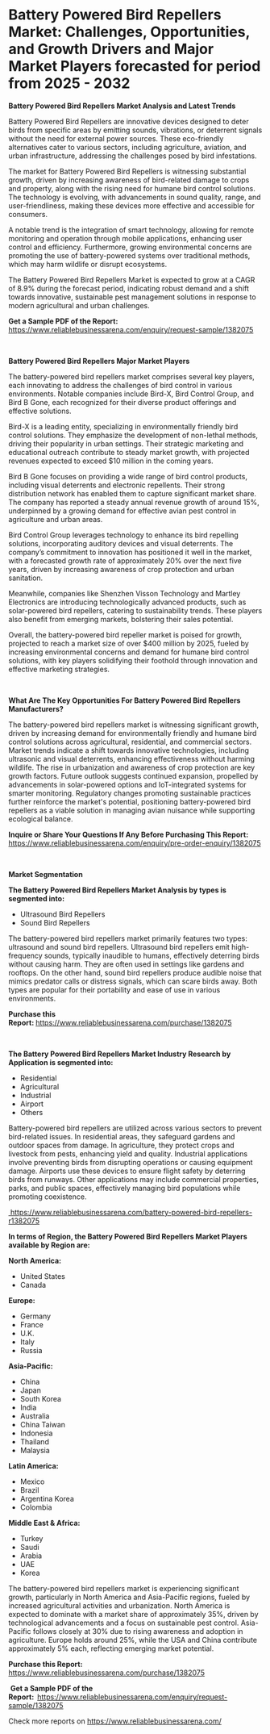 <p><h1>Battery Powered Bird Repellers Market: Challenges, Opportunities, and Growth Drivers and Major Market Players forecasted for period from 2025 - 2032</h1></p><p><strong>Battery Powered Bird Repellers Market Analysis and Latest Trends</strong></p>
<p><p>Battery Powered Bird Repellers are innovative devices designed to deter birds from specific areas by emitting sounds, vibrations, or deterrent signals without the need for external power sources. These eco-friendly alternatives cater to various sectors, including agriculture, aviation, and urban infrastructure, addressing the challenges posed by bird infestations.</p><p>The market for Battery Powered Bird Repellers is witnessing substantial growth, driven by increasing awareness of bird-related damage to crops and property, along with the rising need for humane bird control solutions. The technology is evolving, with advancements in sound quality, range, and user-friendliness, making these devices more effective and accessible for consumers.</p><p>A notable trend is the integration of smart technology, allowing for remote monitoring and operation through mobile applications, enhancing user control and efficiency. Furthermore, growing environmental concerns are promoting the use of battery-powered systems over traditional methods, which may harm wildlife or disrupt ecosystems.</p><p>The Battery Powered Bird Repellers Market is expected to grow at a CAGR of 8.9% during the forecast period, indicating robust demand and a shift towards innovative, sustainable pest management solutions in response to modern agricultural and urban challenges.</p></p>
<p><strong>Get a Sample PDF of the Report:&nbsp;</strong> <a href="https://www.reliablebusinessarena.com/enquiry/request-sample/1382075?utm_campaign=2655&utm_medium=2&utm_source=Github&utm_content=ia&utm_term=24022025&utm_id=battery-powered-bird-repellers">https://www.reliablebusinessarena.com/enquiry/request-sample/1382075</a></p>
<p>&nbsp;</p>
<p><strong>Battery Powered Bird Repellers Major Market Players</strong></p>
<p><p>The battery-powered bird repellers market comprises several key players, each innovating to address the challenges of bird control in various environments. Notable companies include Bird-X, Bird Control Group, and Bird B Gone, each recognized for their diverse product offerings and effective solutions.</p><p>Bird-X is a leading entity, specializing in environmentally friendly bird control solutions. They emphasize the development of non-lethal methods, driving their popularity in urban settings. Their strategic marketing and educational outreach contribute to steady market growth, with projected revenues expected to exceed $10 million in the coming years.</p><p>Bird B Gone focuses on providing a wide range of bird control products, including visual deterrents and electronic repellents. Their strong distribution network has enabled them to capture significant market share. The company has reported a steady annual revenue growth of around 15%, underpinned by a growing demand for effective avian pest control in agriculture and urban areas.</p><p>Bird Control Group leverages technology to enhance its bird repelling solutions, incorporating auditory devices and visual deterrents. The company’s commitment to innovation has positioned it well in the market, with a forecasted growth rate of approximately 20% over the next five years, driven by increasing awareness of crop protection and urban sanitation.</p><p>Meanwhile, companies like Shenzhen Visson Technology and Martley Electronics are introducing technologically advanced products, such as solar-powered bird repellers, catering to sustainability trends. These players also benefit from emerging markets, bolstering their sales potential.</p><p>Overall, the battery-powered bird repeller market is poised for growth, projected to reach a market size of over $400 million by 2025, fueled by increasing environmental concerns and demand for humane bird control solutions, with key players solidifying their foothold through innovation and effective marketing strategies.</p></p>
<p>&nbsp;</p>
<p><strong>What Are The Key Opportunities For Battery Powered Bird Repellers Manufacturers?</strong></p>
<p><p>The battery-powered bird repellers market is witnessing significant growth, driven by increasing demand for environmentally friendly and humane bird control solutions across agricultural, residential, and commercial sectors. Market trends indicate a shift towards innovative technologies, including ultrasonic and visual deterrents, enhancing effectiveness without harming wildlife. The rise in urbanization and awareness of crop protection are key growth factors. Future outlook suggests continued expansion, propelled by advancements in solar-powered options and IoT-integrated systems for smarter monitoring. Regulatory changes promoting sustainable practices further reinforce the market's potential, positioning battery-powered bird repellers as a viable solution in managing avian nuisance while supporting ecological balance.</p></p>
<p><strong>Inquire or Share Your Questions If Any Before Purchasing This Report:</strong> <a href="https://www.reliablebusinessarena.com/enquiry/pre-order-enquiry/1382075?utm_campaign=2655&utm_medium=2&utm_source=Github&utm_content=ia&utm_term=24022025&utm_id=battery-powered-bird-repellers">https://www.reliablebusinessarena.com/enquiry/pre-order-enquiry/1382075</a></p>
<p>&nbsp;</p>
<p><strong>Market Segmentation</strong></p>
<p><strong>The Battery Powered Bird Repellers Market Analysis by types is segmented into:</strong></p>
<p><ul><li>Ultrasound Bird Repellers</li><li>Sound Bird Repellers</li></ul></p>
<p><p>The battery-powered bird repellers market primarily features two types: ultrasound and sound bird repellers. Ultrasound bird repellers emit high-frequency sounds, typically inaudible to humans, effectively deterring birds without causing harm. They are often used in settings like gardens and rooftops. On the other hand, sound bird repellers produce audible noise that mimics predator calls or distress signals, which can scare birds away. Both types are popular for their portability and ease of use in various environments.</p></p>
<p><strong>Purchase this Report:&nbsp;</strong><a href="https://www.reliablebusinessarena.com/purchase/1382075?utm_campaign=2655&utm_medium=2&utm_source=Github&utm_content=ia&utm_term=24022025&utm_id=battery-powered-bird-repellers">https://www.reliablebusinessarena.com/purchase/1382075</a></p>
<p>&nbsp;</p>
<p><strong>The Battery Powered Bird Repellers Market Industry Research by Application is segmented into:</strong></p>
<p><ul><li>Residential</li><li>Agricultural</li><li>Industrial</li><li>Airport</li><li>Others</li></ul></p>
<p><p>Battery-powered bird repellers are utilized across various sectors to prevent bird-related issues. In residential areas, they safeguard gardens and outdoor spaces from damage. In agriculture, they protect crops and livestock from pests, enhancing yield and quality. Industrial applications involve preventing birds from disrupting operations or causing equipment damage. Airports use these devices to ensure flight safety by deterring birds from runways. Other applications may include commercial properties, parks, and public spaces, effectively managing bird populations while promoting coexistence.</p></p>
<p><a href="https://www.reliablebusinessarena.com/battery-powered-bird-repellers-r1382075?utm_campaign=2655&utm_medium=2&utm_source=Github&utm_content=ia&utm_term=24022025&utm_id=battery-powered-bird-repellers">&nbsp;https://www.reliablebusinessarena.com/battery-powered-bird-repellers-r1382075</a></p>
<p><strong>In terms of Region, the Battery Powered Bird Repellers Market Players available by Region are:</strong></p>
<p>
    <p> <strong> North America: </strong>
        <ul>
            <li>United States</li>
            <li>Canada</li>
        </ul>
        </p> 
    <p> <strong> Europe: </strong>
        <ul>
            <li>Germany</li>
            <li>France</li>
            <li>U.K.</li>
            <li>Italy</li>
            <li>Russia</li>
        </ul>
        </p> 
    <p> <strong> Asia-Pacific: </strong>
        <ul>
            <li>China</li>
            <li>Japan</li>
            <li>South Korea</li>
            <li>India</li>
            <li>Australia</li>
            <li>China Taiwan</li>
            <li>Indonesia</li>
            <li>Thailand</li>
            <li>Malaysia</li>
        </ul>
        </p> 
    <p> <strong> Latin America: </strong>
        <ul>
            <li>Mexico</li>
            <li>Brazil</li>
            <li>Argentina Korea</li>
            <li>Colombia</li>
        </ul>
        </p> 
    <p> <strong> Middle East & Africa: </strong>
        <ul>
            <li>Turkey</li>
            <li>Saudi</li>
            <li>Arabia</li>
            <li>UAE</li>
            <li>Korea</li>
        </ul>
    </p>
    </p>
<p><p>The battery-powered bird repellers market is experiencing significant growth, particularly in North America and Asia-Pacific regions, fueled by increased agricultural activities and urbanization. North America is expected to dominate with a market share of approximately 35%, driven by technological advancements and a focus on sustainable pest control. Asia-Pacific follows closely at 30% due to rising awareness and adoption in agriculture. Europe holds around 25%, while the USA and China contribute approximately 5% each, reflecting emerging market potential.</p></p>
<p><strong>Purchase this Report: </strong><a href="https://www.reliablebusinessarena.com/purchase/1382075?utm_campaign=2655&utm_medium=2&utm_source=Github&utm_content=ia&utm_term=24022025&utm_id=battery-powered-bird-repellers">https://www.reliablebusinessarena.com/purchase/1382075</a></p>
<p>&nbsp;<strong>Get a Sample PDF of the Report:&nbsp;&nbsp;</strong><a href="https://www.reliablebusinessarena.com/enquiry/request-sample/1382075?utm_campaign=2655&utm_medium=2&utm_source=Github&utm_content=ia&utm_term=24022025&utm_id=battery-powered-bird-repellers">https://www.reliablebusinessarena.com/enquiry/request-sample/1382075</a></p>
<p><strong></strong></p>
<p>Check more reports on <a href="https://www.reliablebusinessarena.com/?utm_campaign=2655&utm_medium=2&utm_source=Github&utm_content=ia&utm_term=24022025&utm_id=battery-powered-bird-repellers">https://www.reliablebusinessarena.com/</a></p>